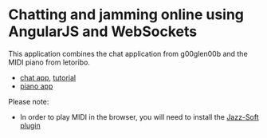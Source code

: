 Chatting and jamming online using AngularJS and WebSockets
===
This application combines the chat application from g00glen00b and the MIDI piano from letoribo.

* [chat app](https://github.com/g00glen00b/spring-ng-chat), [tutorial](http://g00glen00b.be/spring-angular-sockjs)
* [piano app](https://github.com/letoribo/jam-midi)

Please note:
- In order to play MIDI in the browser, you will need to install the [Jazz-Soft plugin](http://jazz-soft.net/download/)


